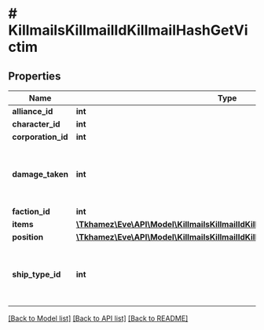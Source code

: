 # # KillmailsKillmailIdKillmailHashGetVictim

## Properties

Name | Type | Description | Notes
------------ | ------------- | ------------- | -------------
**alliance_id** | **int** |  | [optional]
**character_id** | **int** |  | [optional]
**corporation_id** | **int** |  | [optional]
**damage_taken** | **int** | How much total damage was taken by the victim |
**faction_id** | **int** |  | [optional]
**items** | [**\Tkhamez\Eve\API\Model\KillmailsKillmailIdKillmailHashGetVictimItemsInner[]**](KillmailsKillmailIdKillmailHashGetVictimItemsInner.md) |  | [optional]
**position** | [**\Tkhamez\Eve\API\Model\KillmailsKillmailIdKillmailHashGetVictimPosition**](KillmailsKillmailIdKillmailHashGetVictimPosition.md) |  | [optional]
**ship_type_id** | **int** | The ship that the victim was piloting and was destroyed |

[[Back to Model list]](../../README.md#models) [[Back to API list]](../../README.md#endpoints) [[Back to README]](../../README.md)
